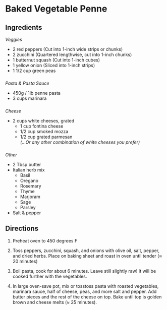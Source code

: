 # Baked Vegetable Penne
## Ingredients
*Veggies*
* 2 red peppers (Cut into 1-inch wide strips or chunks)
* 2 zucchini (Quartered lengthwise, cut into 1-inch chunks)
* 1 butternut squash (Cut into 1-inch cubes)
* 1 yellow onion (Sliced into 1-inch strips)
* 1 1/2 cup green peas
### 
*Pasta & Pasta Sauce*
* 450g / 1lb penne pasta
* 3 cups marinara
###
*Cheese*
* 2 cups white cheeses, grated
    * 1 cup fontina cheese
    * 1/2 cup smoked mozza
    * 1/2 cup grated parmesan
        <br>*(...Or any other combination of white cheeses you prefer)*
###
*Other*
* 2 Tbsp butter
* Italian herb mix
    * Basil
    * Oregano
    * Rosemary
    * Thyme
    * Marjoram
    * Sage
    * Parsley
* Salt & pepper

## Directions
1. Preheat oven to 450 degrees F

2. Toss peppers, zucchini, squash, and onions with olive oil, salt, pepper, and dried herbs. Place on baking sheet and roast in oven until tender (≈ 20 minutes)

3. Boil pasta, cook for about 6 minutes. Leave still slightly raw! It will be cooked further with the vegetables.

4. In large oven-save pot, mix or tosstoss pasta with roasted vegetables, marinara sauce, half of cheese, peas, and more salt and pepper. Add butter pieces and the rest of the cheese on top. Bake until top is golden brown and cheese melts (≈ 25 minutes).
